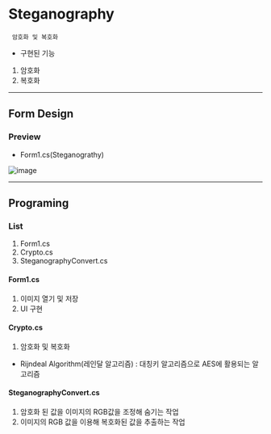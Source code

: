 # Steganography
     암호화 및 복호화
- 구현된 기능
<!---->
1. 암호화
2. 복호화
---
## Form Design
### Preview
<!---->
 - Form1.cs(Steganograthy)
<!---->
![image](https://user-images.githubusercontent.com/55373791/167827300-300e737a-b05a-4dc8-81d5-4685201b8b25.png)
<!---->
---
## Programing
<!---->
### List
1. Form1.cs
2. Crypto.cs
3. SteganographyConvert.cs
<!---->
#### Form1.cs
1. 이미지 열기 및 저장
2. UI 구현
<!---->
#### Crypto.cs
1. 암호화 및 복호화
 - Rijndeal Algorithm(레인달 알고리즘) : 대칭키 알고리즘으로 AES에 활용되는 알고리즘
<!---->
#### SteganographyConvert.cs
1. 암호화 된 값을 이미지의 RGB값을 조정해 숨기는 작업
2. 이미지의 RGB 값을 이용해 복호화된 값을 추출하는 작업
<!---->
